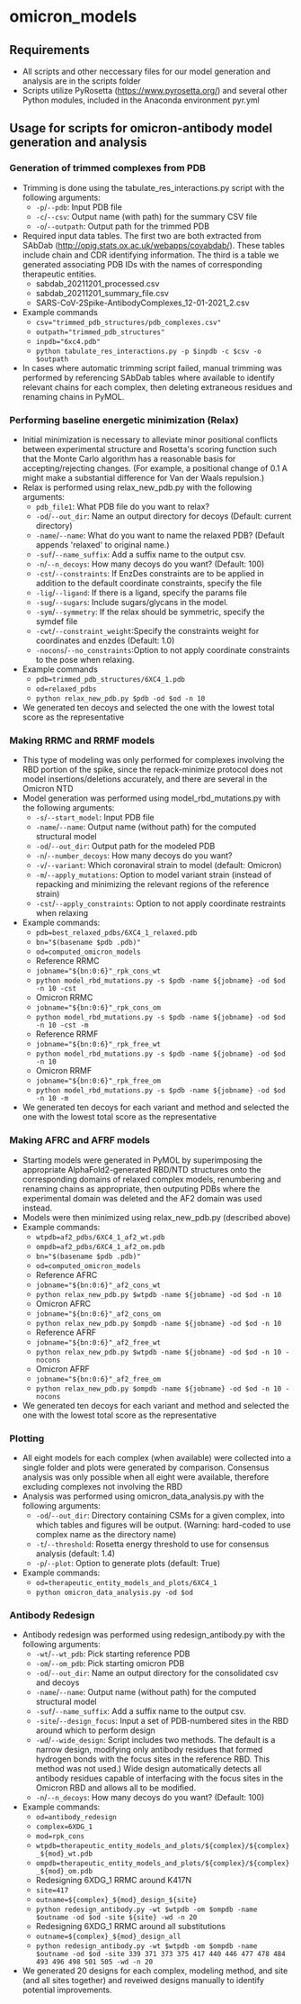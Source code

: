 # omicron_models

## Requirements

* All scripts and other neccessary files for our model generation and analysis are in the scripts folder
* Scripts utilize PyRosetta (https://www.pyrosetta.org/) and several other Python modules, included in the Anaconda environment pyr.yml

## Usage for scripts for omicron-antibody model generation and analysis

### Generation of trimmed complexes from PDB

* Trimming is done using the tabulate_res_interactions.py script with the following arguments:
	* `-p`/`--pdb`: Input PDB file
	* `-c`/`--csv`: Output name (with path) for the summary CSV file
	* `-o`/`--outpath`: Output path for the trimmed PDB
* Required input data tables. The first two are both extracted from SAbDab (http://opig.stats.ox.ac.uk/webapps/covabdab/). These tables include chain and CDR identifying information. The third is a table we generated associating PDB IDs with the names of corresponding therapeutic entities.
	* sabdab_20211201_processed.csv
	* sabdab_20211201_summary_file.csv
	* SARS-CoV-2Spike-AntibodyComplexes_12-01-2021_2.csv
* Example commands
	* `csv="trimmed_pdb_structures/pdb_complexes.csv"`
	* `outpath="trimmed_pdb_structures"`
	* `inpdb="6xc4.pdb"`
	* `python tabulate_res_interactions.py -p $inpdb -c $csv -o $outpath`
* In cases where automatic trimming script failed, manual trimming was performed by referencing SAbDab tables where available to identify relevant chains for each complex, then deleting extraneous residues and renaming chains in PyMOL.

### Performing baseline energetic minimization (Relax)

* Initial minimization is necessary to alleviate minor positional conflicts between experimental structure and Rosetta's scoring function such that the Monte Carlo algorithm has a reasonable basis for accepting/rejecting changes. (For example, a positional change of 0.1 A might make a substantial difference for Van der Waals repulsion.)
* Relax is performed using relax_new_pdb.py with the following arguments:
	* `pdb_file1`: What PDB file do you want to relax?
	* `-od`/`--out_dir`: Name an output directory for decoys (Default: current directory)
	* `-name`/`--name`: What do you want to name the relaxed PDB? (Default appends 'relaxed' to original name.)
	* `-suf`/`--name_suffix`: Add a suffix name to the output csv.
	* `-n`/`--n_decoys`: How many decoys do you want? (Default: 100)
	* `-cst`/`--constraints`: If EnzDes constraints are to be applied in addition to the default coordinate constraints, specify the file
	* `-lig`/`--ligand`: If there is a ligand, specify the params file
	* `-sug`/`--sugars`: Include sugars/glycans in the model.
	* `-sym`/`--symmetry`: If the relax should be symmetric, specify the symdef file
	* `-cwt`/`--constraint_weight`:Specify the constraints weight for coordinates and enzdes (Default: 1.0)
	* `-nocons`/`--no_constraints`:Option to not apply coordinate constraints to the pose when relaxing.
* Example commands
	* `pdb=trimmed_pdb_structures/6XC4_1.pdb`
	* `od=relaxed_pdbs`
	* `python relax_new_pdb.py $pdb -od $od -n 10`
* We generated ten decoys and selected the one with the lowest total score as the representative

### Making RRMC and RRMF models

* This type of modeling was only performed for complexes involving the RBD portion of the spike, since the repack-minimize protocol does not model insertions/deletions accurately, and there are several in the Omicron NTD
* Model generation was performed using model_rbd_mutations.py with the following arguments:
	* `-s`/`--start_model`: Input PDB file
	* `-name`/`--name`: Output name (without path) for the computed structural model
	* `-od`/`--out_dir`: Output path for the modeled PDB
	* `-n`/`--number_decoys`: How many decoys do you want?
	* `-v`/`--variant`: Which coronaviral strain to model (default: Omicron)
	* `-m`/`--apply_mutations`: Option to model variant strain (instead of repacking and minimizing the relevant regions of the reference strain)
	* `-cst`/`--apply_constraints`: Option to not apply coordinate restraints when relaxing
* Example commands: 
	* `pdb=best_relaxed_pdbs/6XC4_1_relaxed.pdb`
	* `bn="$(basename $pdb .pdb)"`
	* `od=computed_omicron_models`
	* Reference RRMC
	* `jobname="${bn:0:6}"_rpk_cons_wt`
	* `python model_rbd_mutations.py -s $pdb -name ${jobname} -od $od -n 10 -cst`
	* Omicron RRMC
	* `jobname="${bn:0:6}"_rpk_cons_om`
	* `python model_rbd_mutations.py -s $pdb -name ${jobname} -od $od -n 10 -cst -m`
	* Reference RRMF
	* `jobname="${bn:0:6}"_rpk_free_wt`
	* `python model_rbd_mutations.py -s $pdb -name ${jobname} -od $od -n 10`
	* Omicron RRMF
	* `jobname="${bn:0:6}"_rpk_free_om`
	* `python model_rbd_mutations.py -s $pdb -name ${jobname} -od $od -n 10 -m`
* We generated ten decoys for each variant and method and selected the one with the lowest total score as the representative

### Making AFRC and  AFRF models

* Starting models were generated in PyMOL by superimposing the appropriate AlphaFold2-generated RBD/NTD structures onto the corresponding domains of relaxed complex models, renumbering and renaming chains as appropriate, then outputing PDBs where the experimental domain was deleted and the AF2 domain was used instead.
* Models were then minimized using relax_new_pdb.py (described above)
* Example commands: 
	* `wtpdb=af2_pdbs/6XC4_1_af2_wt.pdb`
	* `ompdb=af2_pdbs/6XC4_1_af2_om.pdb`
	* `bn="$(basename $pdb .pdb)"`
	* `od=computed_omicron_models`
	* Reference AFRC
	* `jobname="${bn:0:6}"_af2_cons_wt`
	* `python relax_new_pdb.py $wtpdb -name ${jobname} -od $od -n 10`
	* Omicron AFRC
	* `jobname="${bn:0:6}"_af2_cons_om`
	* `python relax_new_pdb.py $ompdb -name ${jobname} -od $od -n 10`
	* Reference AFRF
	* `jobname="${bn:0:6}"_af2_free_wt`
	* `python relax_new_pdb.py $wtpdb -name ${jobname} -od $od -n 10 -nocons`
	* Omicron AFRF
	* `jobname="${bn:0:6}"_af2_free_om`
	* `python relax_new_pdb.py $ompdb -name ${jobname} -od $od -n 10 -nocons`
* We generated ten decoys for each variant and method and selected the one with the lowest total score as the representative

### Plotting

* All eight models for each complex (when available) were collected into a single folder and plots were generated by comparison. Consensus analysis was only possible when all eight were available, therefore excluding complexes not involving the RBD
* Analysis was performed using omicron_data_analysis.py with the following arguments:
	* `-od`/`--out_dir`: Directory containing CSMs for a given complex, into which tables and figures will be output. (Warning: hard-coded to use complex name as the directory name)
	* `-t`/`--threshold`: Rosetta energy threshold to use for consensus analysis (default: 1.4)
	* `-p`/`--plot`: Option to generate plots (default: True)
* Example commands: 
	* `od=therapeutic_entity_models_and_plots/6XC4_1`
	* `python omicron_data_analysis.py -od $od`

### Antibody Redesign
* Antibody redesign was performed using redesign_antibody.py with the following arguments:
    * `-wt`/`--wt_pdb`: Pick starting reference PDB
    * `-om`/`--om_pdb`: Pick starting omicron PDB
    * `-od`/`--out_dir`: Name an output directory for the consolidated csv and decoys
    * `-name`/`--name`: Output name (without path) for the computed structural model
    * `-suf`/`--name_suffix`: Add a suffix name to the output csv.
    * `-site`/`--design_focus`: Input a set of PDB-numbered sites in the RBD around which to perform design
    * `-wd`/`--wide_design`: Script includes two methods. The default is a narrow design, modifying only antibody residues that formed hydrogen bonds with the focus sites in the reference RBD. This method was not used.) Wide design automatically detects all antibody residues capable of interfacing with the focus sites in the Omicron RBD and allows all to be modified.  
    * `-n`/`--n_decoys`: How many decoys do you want? (Default: 100)
* Example commands: 
	* `od=antibody_redesign`
	* `complex=6XDG_1`
	* `mod=rpk_cons`
	* `wtpdb=therapeutic_entity_models_and_plots/${complex}/${complex}_${mod}_wt.pdb`
	* `ompdb=therapeutic_entity_models_and_plots/${complex}/${complex}_${mod}_om.pdb`
	* Redesigning 6XDG_1 RRMC around K417N
	* `site=417`
	* `outname=${complex}_${mod}_design_${site}`
	* `python redesign_antibody.py -wt $wtpdb -om $ompdb -name $outname -od $od -site ${site} -wd -n 20`
	* Redesigning 6XDG_1 RRMC around all substitutions
	* `outname=${complex}_${mod}_design_all`
	* `python redesign_antibody.py -wt $wtpdb -om $ompdb -name $outname -od $od -site 339 371 373 375 417 440 446 477 478 484 493 496 498 501 505 -wd -n 20`
* We generated 20 designs for each complex, modeling method, and site (and all sites together) and reveiwed designs manually to identify potential improvements.